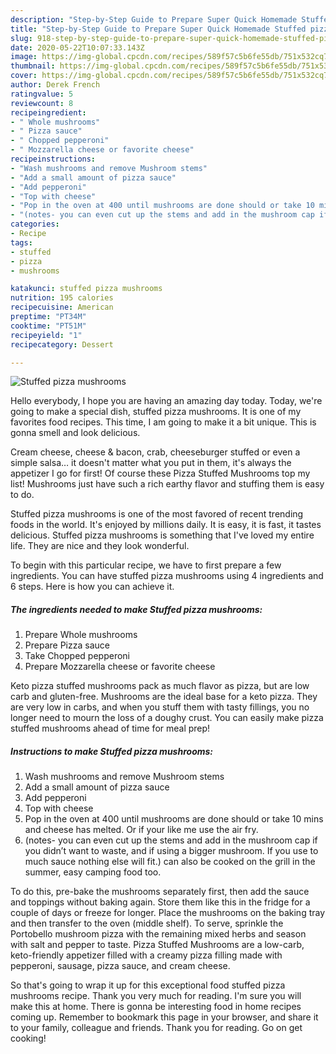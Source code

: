 ```yaml
---
description: "Step-by-Step Guide to Prepare Super Quick Homemade Stuffed pizza mushrooms"
title: "Step-by-Step Guide to Prepare Super Quick Homemade Stuffed pizza mushrooms"
slug: 918-step-by-step-guide-to-prepare-super-quick-homemade-stuffed-pizza-mushrooms
date: 2020-05-22T10:07:33.143Z
image: https://img-global.cpcdn.com/recipes/589f57c5b6fe55db/751x532cq70/stuffed-pizza-mushrooms-recipe-main-photo.jpg
thumbnail: https://img-global.cpcdn.com/recipes/589f57c5b6fe55db/751x532cq70/stuffed-pizza-mushrooms-recipe-main-photo.jpg
cover: https://img-global.cpcdn.com/recipes/589f57c5b6fe55db/751x532cq70/stuffed-pizza-mushrooms-recipe-main-photo.jpg
author: Derek French
ratingvalue: 5
reviewcount: 8
recipeingredient:
- " Whole mushrooms"
- " Pizza sauce"
- " Chopped pepperoni"
- " Mozzarella cheese or favorite cheese"
recipeinstructions:
- "Wash mushrooms and remove Mushroom stems"
- "Add a small amount of pizza sauce"
- "Add pepperoni"
- "Top with cheese"
- "Pop in the oven at 400 until mushrooms are done should or take 10 mins and cheese has melted. Or if your like me use the air fry."
- "(notes- you can even cut up the stems and add in the mushroom cap if you didn’t want to waste, and if using a bigger mushroom. If you use to much sauce nothing else will fit.) can also be cooked on the grill in the summer, easy camping food too."
categories:
- Recipe
tags:
- stuffed
- pizza
- mushrooms

katakunci: stuffed pizza mushrooms 
nutrition: 195 calories
recipecuisine: American
preptime: "PT34M"
cooktime: "PT51M"
recipeyield: "1"
recipecategory: Dessert

---
```



![Stuffed pizza mushrooms](https://img-global.cpcdn.com/recipes/589f57c5b6fe55db/751x532cq70/stuffed-pizza-mushrooms-recipe-main-photo.jpg)

Hello everybody, I hope you are having an amazing day today. Today, we're going to make a special dish, stuffed pizza mushrooms. It is one of my favorites food recipes. This time, I am going to make it a bit unique. This is gonna smell and look delicious.

Cream cheese, cheese &amp; bacon, crab, cheeseburger stuffed or even a simple salsa… it doesn&#39;t matter what you put in them, it&#39;s always the appetizer I go for first! Of course these Pizza Stuffed Mushrooms top my list! Mushrooms just have such a rich earthy flavor and stuffing them is easy to do.

Stuffed pizza mushrooms is one of the most favored of recent trending foods in the world. It's enjoyed by millions daily. It is easy, it is fast, it tastes delicious. Stuffed pizza mushrooms is something that I've loved my entire life. They are nice and they look wonderful.


To begin with this particular recipe, we have to first prepare a few ingredients. You can have stuffed pizza mushrooms using 4 ingredients and 6 steps. Here is how you can achieve it.

<!--inarticleads1-->

##### The ingredients needed to make Stuffed pizza mushrooms:

1. Prepare  Whole mushrooms
1. Prepare  Pizza sauce
1. Take  Chopped pepperoni
1. Prepare  Mozzarella cheese or favorite cheese


Keto pizza stuffed mushrooms pack as much flavor as pizza, but are low carb and gluten-free. Mushrooms are the ideal base for a keto pizza. They are very low in carbs, and when you stuff them with tasty fillings, you no longer need to mourn the loss of a doughy crust. You can easily make pizza stuffed mushrooms ahead of time for meal prep! 

<!--inarticleads2-->

##### Instructions to make Stuffed pizza mushrooms:

1. Wash mushrooms and remove Mushroom stems
1. Add a small amount of pizza sauce
1. Add pepperoni
1. Top with cheese
1. Pop in the oven at 400 until mushrooms are done should or take 10 mins and cheese has melted. Or if your like me use the air fry.
1. (notes- you can even cut up the stems and add in the mushroom cap if you didn’t want to waste, and if using a bigger mushroom. If you use to much sauce nothing else will fit.) can also be cooked on the grill in the summer, easy camping food too.


To do this, pre-bake the mushrooms separately first, then add the sauce and toppings without baking again. Store them like this in the fridge for a couple of days or freeze for longer. Place the mushrooms on the baking tray and then transfer to the oven (middle shelf). To serve, sprinkle the Portobello mushroom pizza with the remaining mixed herbs and season with salt and pepper to taste. Pizza Stuffed Mushrooms are a low-carb, keto-friendly appetizer filled with a creamy pizza filling made with pepperoni, sausage, pizza sauce, and cream cheese. 

So that's going to wrap it up for this exceptional food stuffed pizza mushrooms recipe. Thank you very much for reading. I'm sure you will make this at home. There is gonna be interesting food in home recipes coming up. Remember to bookmark this page in your browser, and share it to your family, colleague and friends. Thank you for reading. Go on get cooking!
